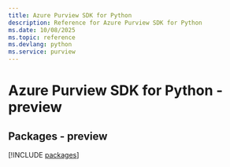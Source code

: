 ```yaml
---
title: Azure Purview SDK for Python
description: Reference for Azure Purview SDK for Python
ms.date: 10/08/2025
ms.topic: reference
ms.devlang: python
ms.service: purview
---
```

# Azure Purview SDK for Python - preview
## Packages - preview
[!INCLUDE [packages](purview-index.md)]
